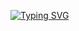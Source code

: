 [![Typing SVG](https://readme-typing-svg.demolab.com?font=Fira+Code&size=22&pause=1000&color=F70C0C&center=true&width=435&lines=Web+and+App+developer;Experienced+editor;Always+learning+things)](https://git.io/typing-svg)
